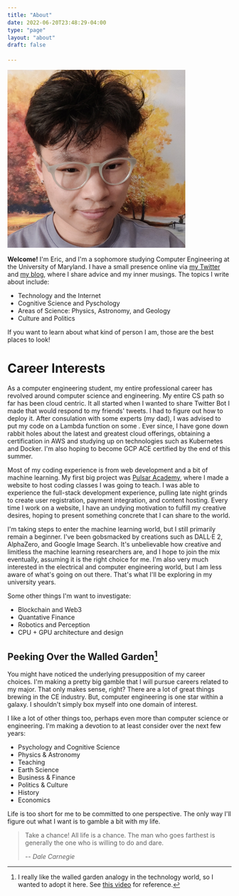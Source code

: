 ```yaml
---
title: "About"
date: 2022-06-20T23:48:29-04:00
type: "page"
layout: "about"
draft: false

---
```

<img src="/images/eric.jpeg" class="md" width="400" alt="Me"/>
<br>

**Welcome!** I'm Eric, and I'm a sophomore studying Computer Engineering at the University of Maryland. I have a small presence online via [my Twitter](https://twitter.com/below_ocean) and [my blog](https://blog.echen.io), where I share advice and my inner musings. The topics I write about include:
- Technology and the Internet
- Cognitive Science and Pyschology
- Areas of Science: Physics, Astronomy, and Geology
- Culture and Politics

If you want to learn about what kind of person I am, those are the best places to look!


# Career Interests

As a computer engineering student, my entire professional career has revolved around computer science and engineering. My entire CS path so far has been cloud centric. It all started when I wanted to share Twitter Bot I made that would respond to my friends' tweets. I had to figure out how to deploy it. After consulation with some experts (my dad), I was advised to put my code on a Lambda function on some <i class="fa fa-cloud"></i>. Ever since, I have gone down rabbit holes about the latest and greatest cloud offerings, obtaining a certification in AWS and studying up on technologies such as Kubernetes and Docker. I'm also hoping to become GCP ACE certified by the end of this summer.

Most of my coding experience is from web development and a bit of machine learning. My first big project was [Pulsar Academy](/projects/pulsar-academy), where I made a website to host coding classes I was going to teach. I was able to experience the full-stack development experience, pulling late night grinds to create user registration, payment integration, and content hosting. Every time I work on a website, I have an undying motivation to fulfill my creative desires, hoping to present something concrete that I can share to the world. 

I'm taking steps to enter the machine learning world, but I still primarily remain a beginner. I've been gobsmacked by creations such as DALL·E 2, AlphaZero, and Google Image Search. It's unbelievable how creative and limitless the machine learning researchers are, and I hope to join the mix eventually, assuming it is the right choice for me. I'm also very much interested in the electrical and computer engineering world, but I am less aware of what's going on out there. That's what I'll be exploring in my university years.

Some other things I'm want to investigate:
- Blockchain and Web3
- Quantative Finance
- Robotics and Perception
- CPU + GPU architecture and design

## Peeking Over the Walled Garden[^1]
You might have noticed the underlying presupposition of my career choices. I'm making a pretty big gamble that I will pursue careers related to my major. That only makes sense, right? There are a lot of great things brewing in the CE industry. But, computer engineering is one star within a galaxy. I shouldn't simply box myself into one domain of interest. 

I like a lot of other things too, perhaps even more than computer science or engineering. I'm making a devotion to at least consider over the next few years:
- Psychology and Cognitive Science
- Physics & Astronomy
- Teaching 
- Earth Science
- Business & Finance
- Politics & Culture
- History 
- Economics

Life is too short for me to be committed to one perspective. The only way I'll figure out what I want is to gamble a bit with my life. 
> Take a chance! All life is a chance. The man who goes farthest is generally the one who is willing to do and dare.
> 
> -- <cite>Dale Carnegie</cite>


[^1]: I really like the walled garden analogy in the technology world, so I wanted to adopt it here. See [this video](https://www.youtube.com/watch?v=KB4_WIPE7vo) for reference.
